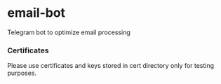 # email-bot
Telegram bot to optimize email processing

### Certificates
Please use certificates and keys stored in cert directory only for testing purposes.